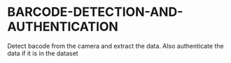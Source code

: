 # BARCODE-DETECTION-AND-AUTHENTICATION
 Detect bacode from the camera and extract the data. Also authenticate the data if it is in the dataset
